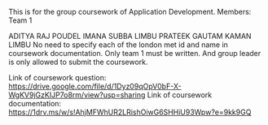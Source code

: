 This is for the group coursework of Application Development. Members: Team 1

ADITYA RAJ POUDEL
IMANA SUBBA LIMBU
PRATEEK GAUTAM
KAMAN LIMBU
No need to specify each of the london met id and name in coursework documentation. Only team 1 must be written. And group leader is only allowed to submit the coursework.

Link of coursework question: https://drive.google.com/file/d/1Dyz09qOpV0bF-X-WgKV9jGzKIJP7o8rm/view?usp=sharing Link of coursework documentation: https://1drv.ms/w/s!AhjMFWhUR2LRishOiwG6SHHiU93Wpw?e=9kk9GQ
